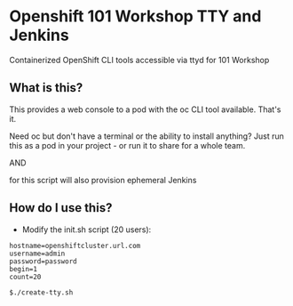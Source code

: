 # Openshift 101 Workshop TTY and Jenkins
Containerized OpenShift CLI tools accessible via ttyd for 101 Workshop

## What is this?
This provides a web console to a pod with the oc CLI tool available. That's it. 

Need oc but don't have a terminal or the ability to install anything? Just run this as a pod in your project - or run it to share for a whole team.

AND 

for this script will also provision ephemeral Jenkins 

## How do I use this?

* Modify the init.sh script (20 users): 
```
hostname=openshiftcluster.url.com
username=admin
password=password
begin=1
count=20
```

```
$./create-tty.sh
```

